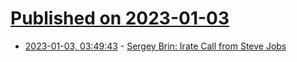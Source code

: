 # [Published on 2023-01-03](index.md)

* [2023-01-03, 03:49:43](https://news.ycombinator.com/item?id=34227388) - [Sergey Brin: Irate Call from Steve Jobs](https://www.techemails.com/p/sergey-brin-irate-call-from-steve-jobs)

